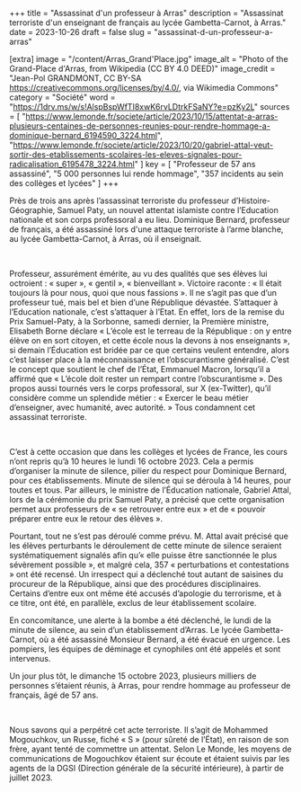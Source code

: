 +++
title = "Assassinat d'un professeur à Arras"
description = "Assassinat terroriste d'un enseignant de français au lycée Gambetta-Carnot, à Arras."
date = 2023-10-26
draft = false
slug = "assassinat-d-un-professeur-a-arras"

[extra]
image = "/content/Arras_Grand'Place.jpg"
image_alt = "Photo of the Grand-Place d'Arras, from Wikipedia (CC BY 4.0 DEED)"
image_credit = "Jean-Pol GRANDMONT, CC BY-SA <https://creativecommons.org/licenses/by/4.0/>, via Wikimedia Commons"
category = "Société"
word = "https://1drv.ms/w/s!AlspBspWfTI8xwK6rvLDtrkFSaNY?e=pzKy2L"
sources = [
  "https://www.lemonde.fr/societe/article/2023/10/15/attentat-a-arras-plusieurs-centaines-de-personnes-reunies-pour-rendre-hommage-a-dominique-bernard_6194590_3224.html",
  "https://www.lemonde.fr/societe/article/2023/10/20/gabriel-attal-veut-sortir-des-etablissements-scolaires-les-eleves-signales-pour-radicalisation_6195478_3224.html"
]
key = [
  "Professeur de 57 ans assassiné",
  "5 000 personnes lui rende hommage",
  "357 incidents au sein des collèges et lycées"
]
+++

Près de trois ans après l’assassinat terroriste du professeur d’Histoire-Géographie, Samuel Paty, un nouvel attentat islamiste contre l’Education nationale et son corps professoral a eu lieu. Dominique Bernard, professeur de français, a été assassiné lors d'une attaque terroriste à l’arme blanche, au lycée Gambetta-Carnot, à Arras, où il enseignait. 

<br />

Professeur, assurément émérite, au vu des qualités que ses élèves lui octroient : « super », « gentil », « bienveillant ». Victoire raconte : « Il était toujours là pour nous, quoi que nous fassions ». Il ne s’agit pas que d’un professeur tué, mais bel et bien d’une République dévastée. S’attaquer à l’Education nationale, c’est s’attaquer à l’Etat. En effet, lors de la remise du Prix Samuel-Paty, à la Sorbonne, samedi dernier, la Première ministre, Elisabeth Borne déclare « L’école est le terreau de la République : on y entre élève on en sort citoyen, et cette école nous la devons à nos enseignants », si demain l’Éducation est bridée par ce que certains veulent entendre, alors c’est laisser place à la méconnaissance et l’obscurantisme généralisé. C’est le concept que soutient le chef de l’État, Emmanuel Macron, lorsqu’il a affirmé que « L’école doit rester un rempart contre l’obscurantisme ». Des propos aussi tournés vers le corps professoral, sur X (ex-Twitter), qu’il considère comme un splendide métier : « Exercer le beau métier d’enseigner, avec humanité, avec autorité. » Tous condamnent cet assassinat terroriste. 

<br />

C’est à cette occasion que dans les collèges et lycées de France, les cours n’ont repris qu’à 10 heures le lundi 16 octobre 2023. Cela a permis d’organiser la minute de silence, pilier du respect pour Dominique Bernard, pour ces établissements. Minute de silence qui se déroula à 14 heures, pour toutes et tous. Par ailleurs, le ministre de l’Éducation nationale, Gabriel Attal, lors de la cérémonie du prix Samuel Paty, a précisé que cette organisation permet aux professeurs de « se retrouver entre eux » et de « pouvoir préparer entre eux le retour des élèves ». 


Pourtant, tout ne s’est pas déroulé comme prévu. M. Attal avait précisé que les élèves perturbants le déroulement de cette minute de silence seraient systématiquement signalés afin qu’« elle puisse être sanctionnée le plus sévèrement possible », et malgré cela, 357 « perturbations et contestations » ont été recensé. Un irrespect qui a déclenché tout autant de saisines du procureur de la République, ainsi que des procédures disciplinaires. Certains d’entre eux ont même été accusés d’apologie du terrorisme, et à ce titre, ont été, en parallèle, exclus de leur établissement scolaire. 


En concomitance, une alerte à la bombe a été déclenché, le lundi de la minute de silence, au sein d’un établissement d’Arras. Le lycée Gambetta-Carnot, où a été assassiné Monsieur Bernard, a été évacué en urgence. Les pompiers, les équipes de déminage et cynophiles ont été appelés et sont intervenus. 


Un jour plus tôt, le dimanche 15 octobre 2023, plusieurs milliers de personnes s’étaient réunis, à Arras, pour rendre hommage au professeur de français, âgé de 57 ans. 

<br />

Nous savons qui a perpétré cet acte terroriste. Il s’agit de Mohammed Mogouchkov, un Russe, fiché « S » (pour sûreté de l’État), en raison de son frère, ayant tenté de commettre un attentat. Selon Le Monde, les moyens de communications de Mogouchkov étaient sur écoute et étaient suivis par les agents de la DGSI (Direction générale de la sécurité intérieure), à partir de juillet 2023. 
